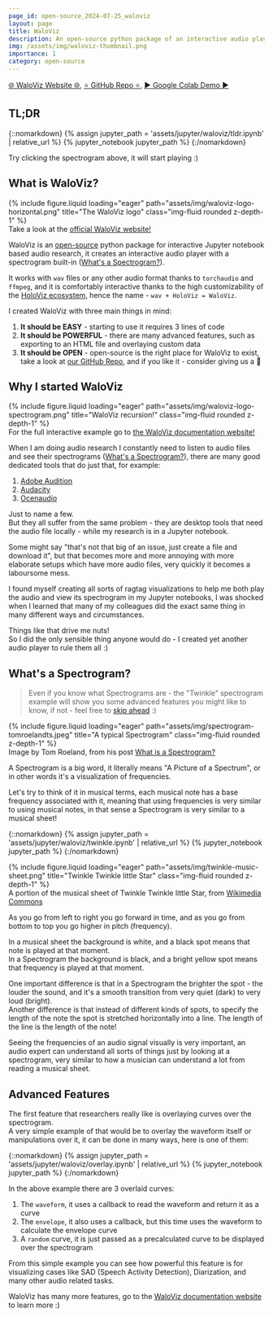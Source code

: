 ```yaml
---
page_id: open-source_2024-07-25_waloviz
layout: page
title: WaloViz
description: An open-source python package of an interactive audio player with a spectrogram built-in.
img: /assets/img/waloviz-thumbnail.png
importance: 1
category: open-source
---
```


[:globe_with_meridians: WaloViz Website :globe_with_meridians:](https://waloviz.com), [:star: GitHub Repo :star:](https://github.com/AlonKellner/waloviz/), [:arrow_forward: Google Colab Demo :arrow_forward:](https://colab.research.google.com/drive/1euQCxaNlTg0pGvXz6d7RSoDhM3B1k7dy)

## TL;DR

{::nomarkdown}
{% assign jupyter_path = 'assets/jupyter/waloviz/tldr.ipynb' | relative_url %}
{% jupyter_notebook jupyter_path %}
{:/nomarkdown}

Try clicking the spectrogram above, it will start playing :)

## What is WaloViz?

<div class="row">
    <div class="col-sm mt-3 mt-md-0">
        {% include figure.liquid loading="eager" path="assets/img/waloviz-logo-horizontal.png" title="The WaloViz logo" class="img-fluid rounded z-depth-1" %}
    </div>
</div>
<div class="caption">
    Take a look at the <a href="https://waloviz.com">official WaloViz website!</a>
</div>

WaloViz is an [open-source](https://github.com/AlonKellner/waloviz) python package for interactive Jupyter notebook based audio research, it creates an interactive audio player with a spectrogram built-in ([What's a Spectrogram?](#whats-a-spectrogram)).

It works with `wav` files or any other audio format thanks to `torchaudio` and `ffmpeg`, and it is comfortably interactive thanks to the high customizability of the [HoloViz ecosystem](https://holoviz.org/), hence the name - `wav + HoloViz = WaloViz`.

I created WaloViz with three main things in mind:

1. **It should be EASY** - starting to use it requires 3 lines of code
2. **It should be POWERFUL** - there are many advanced features, such as exporting to an HTML file and overlaying custom data
3. **It should be OPEN** - open-source is the right place for WaloViz to exist, take a look at [our GitHub Repo](https://github.com/AlonKellner/waloviz), and if you like it - consider giving us a :star2:

## Why I started WaloViz

<div class="row">
    <div class="col-sm mt-3 mt-md-0">
        {% include figure.liquid loading="eager" path="assets/img/waloviz-logo-spectrogram.png" title="WaloViz recursion!" class="img-fluid rounded z-depth-1" %}
    </div>
</div>
<div class="caption">
    For the full interactive example go to <a href="https://waloviz.com">the WaloViz documentation website!</a>
</div>

When I am doing audio research I constantly need to listen to audio files and see their spectrograms ([What's a Spectrogram?](#whats-a-spectrogram)), there are many good dedicated tools that do just that, for example:

1. [Adobe Audition](https://www.adobe.com/il_en/products/audition.html)
2. [Audacity](https://www.audacityteam.org/)
3. [Ocenaudio](https://www.ocenaudio.com/)

Just to name a few.  
But they all suffer from the same problem - they are desktop tools that need the audio file locally - while my research is in a Jupyter notebook.

Some might say "that's not that big of an issue, just create a file and download it", but that becomes more and more annoying with more elaborate setups which have more audio files, very quickly it becomes a laboursome mess.

I found myself creating all sorts of ragtag visualizations to help me both play the audio and view its spectrogram in my Jupyter notebooks, I was shocked when I learned that many of my colleagues did the exact same thing in many different ways and circumstances.

Things like that drive me nuts!  
So I did the only sensible thing anyone would do - I created yet another audio player to rule them all :)

## What's a Spectrogram?

> Even if you know what Spectrograms are - the "Twinkle" spectrogram example will show you some advanced features you might like to know, if not - feel free to [skip ahead](#advanced-features) :)

<div class="row">
    <div class="col-sm mt-3 mt-md-0">
        {% include figure.liquid loading="eager" path="assets/img/spectrogram-tomroelandts.jpeg" title="A typical Spectrogram" class="img-fluid rounded z-depth-1" %}
    </div>
</div>
<div class="caption">
    Image by Tom Roeland, from his post <a href="https://tomroelandts.com/articles/what-is-a-spectrogram">What is a Spectrogram?</a>
</div>

A Spectrogram is a big word, it literally means "A Picture of a Spectrum", or in other words it's a visualization of frequencies.

Let's try to think of it in musical terms, each musical note has a base frequency associated with it, meaning that using frequencies is very similar to using musical notes, in that sense a Spectrogram is very similar to a musical sheet!

{::nomarkdown}
{% assign jupyter_path = 'assets/jupyter/waloviz/twinkle.ipynb' | relative_url %}
{% jupyter_notebook jupyter_path %}
{:/nomarkdown}

<div class="row">
    <div class="col-sm mt-3 mt-md-0">
        {% include figure.liquid loading="eager" path="assets/img/twinkle-music-sheet.png" title="Twinkle Twinkle little Star" class="img-fluid rounded z-depth-1" %}
    </div>
</div>
<div class="caption">
    A portion of the musical sheet of Twinkle Twinkle little Star, from <a href="https://commons.wikimedia.org/wiki/File:Pitch_axis_inversion.png">Wikimedia Commons</a>
</div>

As you go from left to right you go forward in time, and as you go from bottom to top you go higher in pitch (frequency).

In a musical sheet the background is white, and a black spot means that note is played at that moment.  
In a Spectrogram the background is black, and a bright yellow spot means that frequency is played at that moment.

One important difference is that in a Spectrogram the brighter the spot - the louder the sound, and it's a smooth transition from very quiet (dark) to very loud (bright).  
Another difference is that instead of different kinds of spots, to specify the length of the note the spot is stretched horizontally into a line. The length of the line is the length of the note!

Seeing the frequencies of an audio signal visually is very important, an audio expert can understand all sorts of things just by looking at a spectrogram, very similar to how a musician can understand a lot from reading a musical sheet.

## Advanced Features

The first feature that researchers really like is overlaying curves over the spectrogram.  
A very simple example of that would be to overlay the waveform itself or manipulations over it, it can be done in many ways, here is one of them:

{::nomarkdown}
{% assign jupyter_path = 'assets/jupyter/waloviz/overlay.ipynb' | relative_url %}
{% jupyter_notebook jupyter_path %}
{:/nomarkdown}

In the above example there are 3 overlaid curves:

1. The `waveform`, it uses a callback to read the waveform and return it as a curve
2. The `envelope`, it also uses a callback, but this time uses the waveform to calculate the envelope curve
3. A `random` curve, it is just passed as a precalculated curve to be displayed over the spectrogram

From this simple example you can see how powerful this feature is for visualizing cases like SAD (Speech Activity Detection), Diarization, and many other audio related tasks.

WaloViz has many more features, go to the [WaloViz documentation website](https://waloviz.com) to learn more :)
